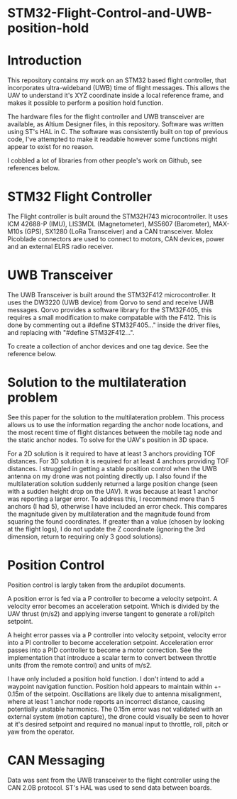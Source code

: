 # STM32-Flight-Control-and-UWB-position-hold

# Introduction
This repository contains my work on an STM32 based flight controller, that incorporates ultra-wideband (UWB) time of flight messages. This allows the UAV to understand it's XYZ coordinate inside a local reference frame, and makes it possible to perform a position hold function. 

The hardware files for the flight controller and UWB transceiver are available, as Altium Designer files, in this repository. Software was written using ST's HAL in C. The software was consistently built on top of previous code, I've attempted to make it readable however some functions might appear to exist for no reason. 

I cobbled a lot of libraries from other people's work on Github, see references below. 

# STM32 Flight Controller
The Flight controller is built around the STM32H743 microcontroller. It uses ICM 42688-P (IMU), LIS3MDL (Magnetometer), MS5607 (Barometer), MAX-M10s (GPS), SX1280 (LoRa Transceiver) and a CAN transceiver. Molex Picoblade connectors are used to connect to motors, CAN devices, power and an external ELRS radio receiver. 


# UWB Transceiver
The UWB Transceiver is built around the STM32F412 microcontroller. It uses the DW3220 (UWB device) from Qorvo to send and receive UWB messages. Qorvo provides a software library for the STM32F405, this requires a small modification to make compatable with the F412. This is done by commenting out a #define STM32F405..." inside the driver files, and replacing with "#define STM32F412...". 

To create a collection of anchor devices and one tag device. See the reference below. 

# Solution to the multilateration problem
See this paper for the solution to the multilateration problem. This process allows us to use the information regarding the anchor node locations, and the most recent time of flight distances between the mobile tag node and the static anchor nodes. To solve for the UAV's position in 3D space. 

For a 2D solution is it required to have at least 3 anchors providing TOF distances. For 3D solution it is required for at least 4 anchors providing TOF distances. I struggled in getting a stable position control when the UWB antenna on my drone was not pointing directly up. I also found if the multilateration solution suddenly returned a large position change (seen with a sudden height drop on the UAV). It was because at least 1 anchor was reporting a larger error. To address this, I recommend more than 5 anchors (I had 5), otherwise I have included an error check. This compares the magnitude given by multilateration and the magnitude found from squaring the found coordinates. If greater than a value (chosen by looking at the flight logs), I do not update the Z coordinate (ignoring the 3rd dimension, return to requiring only 3 good solutions). 

# Position Control
Position control is largly taken from the ardupilot documents. 

A position error is fed via a P controller to become a velocity setpoint. A velocity error becomes an acceleration setpoint. Which is divided by the UAV thrust (m/s2) and applying inverse tangent to generate a roll/pitch setpoint. 

A height error passes via a P controller into velocity setpoint, velocity error into a PI controller to become acceleration setpoint. Acceleration error passes into a PID controller to become a motor correction. See the implementation that introduce a scalar term to convert between throttle units (from the remote control) and units of m/s2. 

I have only included a position hold function. I don't intend to add a waypoint navigation function. Position hold appears to maintain within +- 0.15m of the setpoint. Oscillations are likely due to antenna misalignment, where at least 1 anchor node reports an incorrect distance, causing potentially unstable harmonics. The 0.15m error was not validated with an external system (motion capture), the drone could visually be seen to hover at it's desired setpoint and required no manual input to throttle, roll, pitch or yaw from the operator. 


# CAN Messaging
Data was sent from the UWB transceiver to the flight controller using the CAN 2.0B protocol. ST's HAL was used to send data between boards. 





